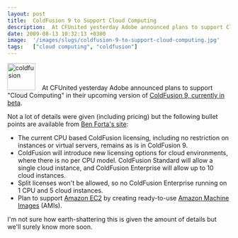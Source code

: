 ```yaml
---
layout: post
title:  ColdFusion 9 to Support Cloud Computing
description:  At CFUnited yesterday Adobe announced plans to support Cloud Computing in their upcoming version of ColdFusion 9, currently in beta . Not a lot of details were given (including pricing) but the following bullet points are available from Ben Fortas site - * The current CPU based ColdFusion licensing, including no restriction on  instances or virtual servers, remains as is in ColdFusion 9. * ColdFusion will introduce new licensing options for cloud environments, where  there is no per CPU model. 
date: 2009-08-13 10:32:13 +0300
image:  '/images/slugs/coldfusion-9-to-support-cloud-computing.jpg'
tags:   ["cloud computing", "coldfusion"]
---
```

<p><a href="http://res.cloudinary.com/blog-jeffdouglas-com/image/upload/v1400399512/logo-cf_sqmyzz.png"><img class="alignleft size-thumbnail wp-image-1108" style="padding-right:15px;" title="coldfusion" src="http://res.cloudinary.com/blog-jeffdouglas-com/image/upload/c_crop,h_234,w_234,x_3,y_0/h_150,w_150/v1400399512/logo-cf_sqmyzz.png" alt="coldfusion" width="63" height="61" /></a>At CFUnited yesterday Adobe announced plans to support "Cloud Computing" in their upcoming version of <a href="http://labs.adobe.com/technologies/coldfusion9/" target="_blank">ColdFusion 9, currently in beta</a>.</p>
<p>Not a lot of details were given (including pricing) but the following bullet points are available from <a href="http://forta.com/blog/index.cfm/2009/8/12/ColdFusion-9-And-Cloud-Computing" target="_blank">Ben Forta's site</a>:</p>
<ul>
	<li>The current CPU based ColdFusion licensing, including no restriction on instances or virtual servers, remains as is in ColdFusion 9.</li>
	<li>ColdFusion will introduce new licensing options for cloud environments, where there is no per CPU model. ColdFusion Standard will allow a single cloud instance, and ColdFusion Enterprise will allow up to 10 cloud instances.</li>
	<li>Split licenses won't be allowed, so no ColdFusion Enterprise running on 1 CPU and 5 cloud instances.</li>
	<li>Plan to support <a href="http://aws.amazon.com/ec2/">Amazon EC2</a> by creating ready-to-use <a href="http://aws.amazon.com/ec2/#functionality">Amazon Machine Images</a> (AMIs).</li>
</ul>
I'm not sure how earth-shattering this is given the amount of details but we'll surely know more soon.
